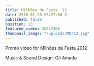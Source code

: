 ```yaml
---
title: Milhões de Festa '12
date: 2018-01-20 23:27:00 Z
published: false
position: 13
featured_video: 45457466
thumbnail_image: "/uploads/MDF12.jpg"
---
```


Promo video for Milhões de Festa 2012

Music & Sound Design: Gil Amado